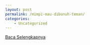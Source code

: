 ```yaml
---
layout: post
permalink: /mimpi-mau-dibunuh-teman/
categories:
    - Uncategorized
---
```


[Baca Selengkapnya](/06)